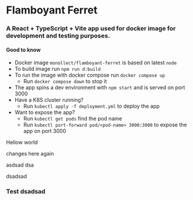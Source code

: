 # Flamboyant Ferret

### A React + TypeScript + Vite app used for docker image for development and testing purposes.

#### Good to know
- Docker image `monollect/flamboyant-ferret` is based on latest `node`
- To build image run `npm run d:build`
- To run the image with docker compose run `docker compose up`
  - Run `docker compose down` to stop it
- The app spins a dev environment with `npm start` and is served on port 3000
- Have a K8S cluster running? 
  - Run `kubectl apply -f deployment.yml` to deploy the app
- Want to expose the app?
  - Run `kubectl get pods` find the pod name
  - Run `kubectl port-forward pod/<pod-name> 3000:3000` to expose the app on port 3000

Hellow world 

changes here again

asdsad
dsa


dsadsad

### Test dsadsad